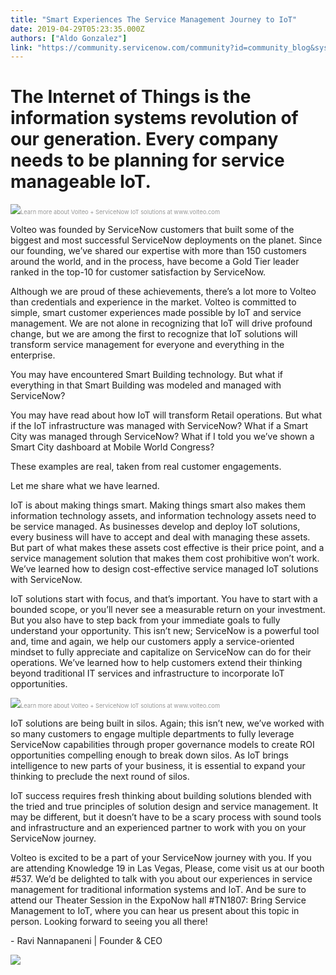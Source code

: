 ```yaml
---
title: "Smart Experiences The Service Management Journey to IoT"
date: 2019-04-29T05:23:35.000Z
authors: ["Aldo Gonzalez"]
link: "https://community.servicenow.com/community?id=community_blog&sys_id=15862712db8d7304fff8a345ca9619fc"
---
```

<h1>The Internet of Things is the information systems revolution of our generation. Every company needs to be planning for service manageable IoT.</h1>
<p><img style="max-width: 100%; max-height: 480px;" src="https://community.servicenow.com/83e7e31adb8d7304fff8a345ca9619c7.iix" /><span style="color: #999999; font-size: 7pt;">Learn more about Volteo &#43; ServiceNow IoT solutions at www.volteo.com</span></p>
<p>Volteo was founded by ServiceNow customers that built some of the biggest and most successful ServiceNow deployments on the planet. Since our founding, we’ve shared our expertise with more than 150 customers around the world, and in the process, have become a Gold Tier leader ranked in the top-10 for customer satisfaction by ServiceNow.</p>
<p>Although we are proud of these achievements, there’s a lot more to Volteo than credentials and experience in the market. Volteo is committed to simple, smart customer experiences made possible by IoT and service management. We are not alone in recognizing that IoT will drive profound change, but we are among the first to recognize that IoT solutions will transform service management for everyone and everything in the enterprise.</p>
<p>You may have encountered Smart Building technology. But what if everything in that Smart Building was modeled and managed with ServiceNow?</p>
<p>You may have read about how IoT will transform Retail operations. But what if the IoT infrastructure was managed with ServiceNow? What if a Smart City was managed through ServiceNow? What if I told you we’ve shown a Smart City dashboard at Mobile World Congress?</p>
<p>These examples are real, taken from real customer engagements.</p>
<p>Let me share what we have learned.</p>
<p>IoT is about making things smart. Making things smart also makes them information technology assets, and information technology assets need to be service managed. As businesses develop and deploy IoT solutions, every business will have to accept and deal with managing these assets. But part of what makes these assets cost effective is their price point, and a service management solution that makes them cost prohibitive won’t work. We’ve learned how to design cost-effective service managed IoT solutions with ServiceNow.</p>
<p>IoT solutions start with focus, and that’s important. You have to start with a bounded scope, or you’ll never see a measurable return on your investment. But you also have to step back from your immediate goals to fully understand your opportunity. This isn’t new; ServiceNow is a powerful tool and, time and again, we help our customers apply a service-oriented mindset to fully appreciate and capitalize on ServiceNow can do for their operations. We’ve learned how to help customers extend their thinking beyond traditional IT services and infrastructure to incorporate IoT opportunities.</p>
<p><img style="max-width: 100%; max-height: 480px;" src="https://community.servicenow.com/35f8635edb8d7304fff8a345ca9619cf.iix" /><span style="color: #999999; font-size: 7pt;">Learn more about Volteo &#43; ServiceNow IoT solutions at www.volteo.com</span></p>
<p>IoT solutions are being built in silos. Again; this isn’t new, we’ve worked with so many customers to engage multiple departments to fully leverage ServiceNow capabilities through proper governance models to create ROI opportunities compelling enough to break down silos. As IoT brings intelligence to new parts of your business, it is essential to expand your thinking to preclude the next round of silos.</p>
<p>IoT success requires fresh thinking about building solutions blended with the tried and true principles of solution design and service management. It may be different, but it doesn’t have to be a scary process with sound tools and infrastructure and an experienced partner to work with you on your ServiceNow journey.</p>
<p>Volteo is excited to be a part of your ServiceNow journey with you. If you are attending Knowledge 19 in Las Vegas, Please, come visit us at our booth #537. We’d be delighted to talk with you about our experiences in service management for traditional information systems and IoT. And be sure to attend our Theater Session in the ExpoNow hall #TN1807: Bring Service Management to IoT, where you can hear us present about this topic in person. Looking forward to seeing you all there!</p>
<p>- Ravi Nannapaneni | Founder &amp; CEO</p>
<p><a href="http://bit.ly/2GtnR6q" rel="nofollow"><img style="max-width: 100%; max-height: 480px;" src="https://community.servicenow.com/e25dabdadbcd7304fff8a345ca96193c.iix" /></a></p>